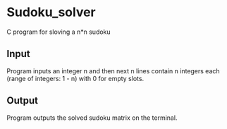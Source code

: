 # Sudoku_solver
C program for sloving a n*n sudoku

## Input

Program inputs an integer n and then next n lines contain n integers each (range of integers: 1 - n) with 0 for empty slots.

## Output

Program outputs the solved sudoku matrix on the terminal.
